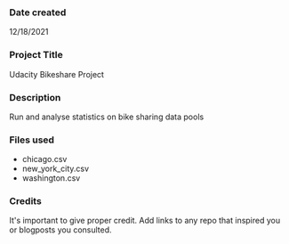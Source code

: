 ### Date created
12/18/2021

### Project Title
Udacity Bikeshare Project

### Description
Run and analyse statistics on bike sharing data pools

### Files used
* chicago.csv
* new_york_city.csv 
* washington.csv

### Credits
It's important to give proper credit. Add links to any repo that inspired you or blogposts you consulted.

